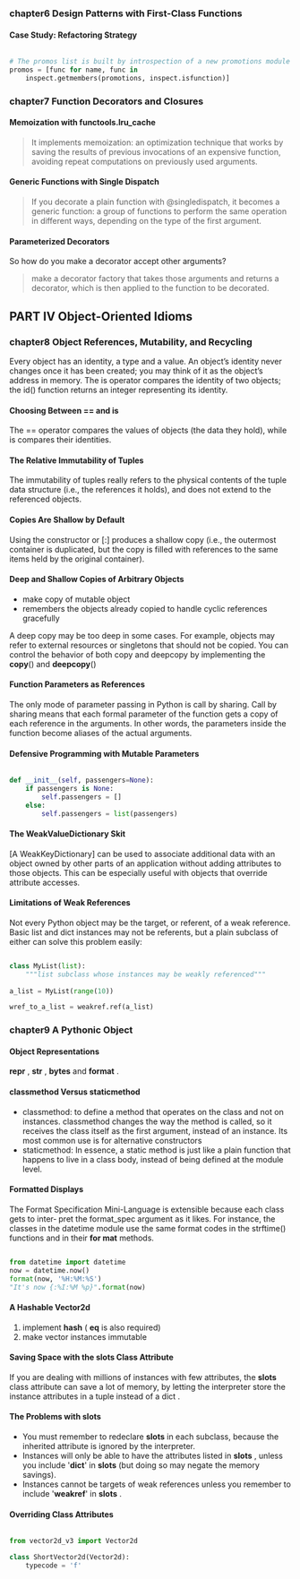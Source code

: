 ### chapter6 Design Patterns with First-Class Functions

#### Case Study: Refactoring Strategy

```python

# The promos list is built by introspection of a new promotions module
promos = [func for name, func in
	inspect.getmembers(promotions, inspect.isfunction)]

```

### chapter7 Function Decorators and Closures


#### Memoization with functools.lru_cache

> It implements memoization: an optimization technique that works by saving the results of previous invocations of an expensive function, avoiding repeat computations on previously used arguments.

#### Generic Functions with Single Dispatch

> If you decorate a plain function with @singledispatch, it becomes a generic function: a group of functions to perform the same operation in different ways, depending on the type of the first argument.


#### Parameterized Decorators

So how do you make a decorator accept other arguments? 
> make a decorator factory that takes those arguments and returns a decorator, which is then applied to the function to be decorated.


## PART IV Object-Oriented Idioms

### chapter8 Object References, Mutability, and Recycling

Every object has an identity, a type and a value. An object’s identity never changes once
it has been created; you may think of it as the object’s address in memory. The is operator
compares the identity of two objects; the id() function returns an integer representing
its identity.


#### Choosing Between == and is

The == operator compares the values of objects (the data they hold), while is compares
their identities.


#### The Relative Immutability of Tuples

The immutability of tuples really refers to the physical contents of the
tuple data structure (i.e., the references it holds), and does not extend to the referenced
objects.

#### Copies Are Shallow by Default

Using the constructor or [:] produces a shallow copy (i.e., the outermost
container is duplicated, but the copy is filled with references to the same items held by
the original container).

#### Deep and Shallow Copies of Arbitrary Objects

- make copy of mutable object
- remembers the objects already copied to handle cyclic references gracefully

A deep copy may be too deep in some cases. For example, objects may refer to
external resources or singletons that should not be copied. You can control the behavior
of both copy and deepcopy by implementing the __copy__() and __deepcopy__()

#### Function Parameters as References

The only mode of parameter passing in Python is call by sharing. Call by sharing means that each formal
parameter of the function gets a copy of each reference in the arguments. In other words,
the parameters inside the function become aliases of the actual arguments.

#### Defensive Programming with Mutable Parameters

```python

def __init__(self, passengers=None):
	if passengers is None:
		self.passengers = []
	else:
		self.passengers = list(passengers)
```

#### The WeakValueDictionary Skit

[A WeakKeyDictionary] can be used to associate additional data with an object owned
by other parts of an application without adding attributes to those objects. This can be
especially useful with objects that override attribute accesses.


#### Limitations of Weak References

Not every Python object may be the target, or referent, of a weak reference. Basic list
and dict instances may not be referents, but a plain subclass of either can solve this
problem easily:

```python

class MyList(list):
	"""list subclass whose instances may be weakly referenced"""
	
a_list = MyList(range(10))

wref_to_a_list = weakref.ref(a_list)

```

### chapter9 A Pythonic Object

#### Object Representations

__repr__ , __str__ , __bytes__ and __format__ .

#### classmethod Versus staticmethod

- classmethod: to define a method that operates on the class and not on instances. classmethod changes the way the method is called, so it receives the class itself as the first argument, instead of an instance. Its most common use is for alternative constructors
- staticmethod: In essence, a static method is just like a plain function that happens to live in a class body, instead of being defined at the module level.

#### Formatted Displays

The Format Specification Mini-Language is extensible because each class gets to inter‐
pret the format_spec argument as it likes. For instance, the classes in the datetime
module use the same format codes in the strftime() functions and in their __for
mat__ methods.

```python

from datetime import datetime
now = datetime.now()
format(now, '%H:%M:%S')
"It's now {:%I:%M %p}".format(now)

```

#### A Hashable Vector2d

1. implement __hash__ ( __eq__ is also required)
2. make vector instances immutable

#### Saving Space with the __slots__ Class Attribute

If you are dealing with millions of instances with few attributes, the
__slots__ class attribute can save a lot of memory, by letting the interpreter store the
instance attributes in a tuple instead of a dict .

#### The Problems with __slots__

- You must remember to redeclare __slots__ in each subclass, because the inherited attribute is ignored by the interpreter.
- Instances will only be able to have the attributes listed in __slots__ , unless you include '__dict__' in __slots__ (but doing so may negate the memory savings).
- Instances cannot be targets of weak references unless you remember to include '__weakref__' in __slots__ .

#### Overriding Class Attributes

```python

from vector2d_v3 import Vector2d

class ShortVector2d(Vector2d):
	typecode = 'f'

```
